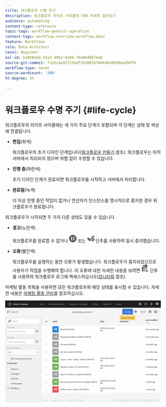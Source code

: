 ```yaml
---
title: 워크플로우 수명 주기
description: 워크플로우 라이프 사이클에 대해 자세히 알아보기
audience: automating
content-type: reference
topic-tags: workflow-general-operation
context-tags: workflow,overview;workflow,main
feature: Workflows
role: Data Architect
level: Beginner
exl-id: ba968add-25a3-4962-9e90-f0a06d9b74a8
source-git-commit: fcb5c4a92f23bdffd1082b7b044b5859dead9d70
workflow-type: tm+mt
source-wordcount: '200'
ht-degree: 3%

---
```


# 워크플로우 수명 주기 {#life-cycle}

워크플로우의 라이프 사이클에는 세 가지 주요 단계가 포함되며 각 단계는 상태 및 색상에 연결됩니다.

* **편집**(회색)

  워크플로우의 초기 디자인 단계입니다([워크플로우 만들기](../../automating/using/building-a-workflow.md#creating-a-workflow) 참조). 워크플로우는 아직 서버에서 처리되지 않으며 위험 없이 수정할 수 있습니다.

* **진행 중**(파란색)

  초기 디자인 단계가 완료되면 워크플로우를 시작하고 서버에서 처리합니다.

* **완료됨**(녹색)

  더 이상 진행 중인 작업이 없거나 연산자가 인스턴스를 명시적으로 중지한 경우 워크플로우가 완료됩니다.

워크플로우가 시작되면 두 가지 다른 상태도 있을 수 있습니다.

* **경고**(노란색)

  워크플로우를 완료할 수 없거나 ![](assets/pause_darkgrey-24px.png) 또는 ![](assets/check_pause_darkgrey-24px.png) 단추를 사용하여 일시 중지했습니다.

* **오류**(빨간색)

  워크플로우를 실행하는 동안 오류가 발생했습니다. 워크플로우가 중지되었으므로 사용자가 작업을 수행해야 합니다. 이 오류에 대한 자세한 내용을 보려면 ![](assets/printpreview_darkgrey-24px.png) 단추를 사용하여 워크플로우 로그에 액세스하십시오([모니터링](../../automating/using/monitoring-workflow-execution.md) 참조).

마케팅 활동 목록을 사용하면 모든 워크플로우와 해당 상태를 표시할 수 있습니다. 자세한 내용은 [마케팅 활동 관리](../../start/using/marketing-activities.md#about-marketing-activities)를 참조하십시오.

![](assets/wkf_execution_3.png)
